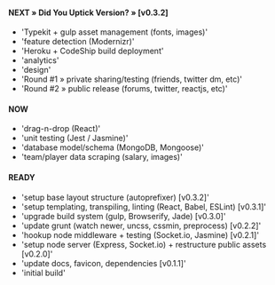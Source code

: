 

#### NEXT » Did You Uptick Version? » [v0.3.2]

- 'Typekit + gulp asset management (fonts, images)'
- 'feature detection (Modernizr)'
- 'Heroku + CodeShip build deployment'
- 'analytics'
- 'design'
- 'Round #1 » private sharing/testing (friends, twitter dm, etc)'
- 'Round #2 » public release (forums, twitter, reactjs, etc)'


#### NOW

- 'drag-n-drop (React)'
- 'unit testing (Jest / Jasmine)'
- 'database model/schema (MongoDB, Mongoose)'
- 'team/player data scraping (salary, images)'


#### READY

- 'setup base layout structure (autoprefixer) [v0.3.2]'
- 'setup templating, transpiling, linting (React, Babel, ESLint) [v0.3.1]'
- 'upgrade build system (gulp, Browserify, Jade) [v0.3.0]'
- 'update grunt (watch newer, uncss, cssmin, preprocess) [v0.2.2]'
- 'hookup node middleware + testing (Socket.io, Jasmine) [v0.2.1]'
- 'setup node server (Express, Socket.io) + restructure public assets [v0.2.0]'
- 'update docs, favicon, dependencies [v0.1.1]'
- 'initial build'
